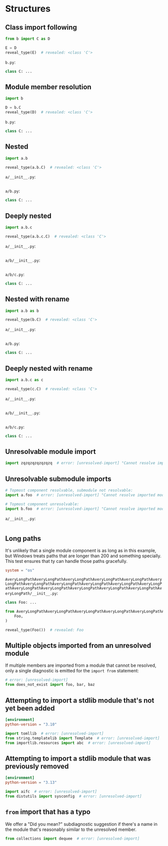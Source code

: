 # Structures

## Class import following

```py
from b import C as D

E = D
reveal_type(E)  # revealed: <class 'C'>
```

`b.py`:

```py
class C: ...
```

## Module member resolution

```py
import b

D = b.C
reveal_type(D)  # revealed: <class 'C'>
```

`b.py`:

```py
class C: ...
```

## Nested

```py
import a.b

reveal_type(a.b.C)  # revealed: <class 'C'>
```

`a/__init__.py`:

```py
```

`a/b.py`:

```py
class C: ...
```

## Deeply nested

```py
import a.b.c

reveal_type(a.b.c.C)  # revealed: <class 'C'>
```

`a/__init__.py`:

```py
```

`a/b/__init__.py`:

```py
```

`a/b/c.py`:

```py
class C: ...
```

## Nested with rename

```py
import a.b as b

reveal_type(b.C)  # revealed: <class 'C'>
```

`a/__init__.py`:

```py
```

`a/b.py`:

```py
class C: ...
```

## Deeply nested with rename

```py
import a.b.c as c

reveal_type(c.C)  # revealed: <class 'C'>
```

`a/__init__.py`:

```py
```

`a/b/__init__.py`:

```py
```

`a/b/c.py`:

```py
class C: ...
```

## Unresolvable module import

<!-- snapshot-diagnostics -->

```py
import zqzqzqzqzqzqzq  # error: [unresolved-import] "Cannot resolve imported module `zqzqzqzqzqzqzq`"
```

## Unresolvable submodule imports

<!-- snapshot-diagnostics -->

```py
# Topmost component resolvable, submodule not resolvable:
import a.foo  # error: [unresolved-import] "Cannot resolve imported module `a.foo`"

# Topmost component unresolvable:
import b.foo  # error: [unresolved-import] "Cannot resolve imported module `b.foo`"
```

`a/__init__.py`:

```py
```

## Long paths

It's unlikely that a single module component is as long as in this example, but Windows treats paths
that are longer than 200 and something specially. This test ensures that ty can handle those paths
gracefully.

```toml
system = "os"
```

`AveryLongPathAveryLongPathAveryLongPathAveryLongPathAveryLongPathAveryLongPathAveryLongPathAveryLongPathAveryLongPathAveryLongPathAveryLongPathAveryLongPathAveryLongPathAveryLongPathAveryLongPathAveryLongPathAveryLongPath/__init__.py`:

```py
class Foo: ...
```

```py
from AveryLongPathAveryLongPathAveryLongPathAveryLongPathAveryLongPathAveryLongPathAveryLongPathAveryLongPathAveryLongPathAveryLongPathAveryLongPathAveryLongPathAveryLongPathAveryLongPathAveryLongPathAveryLongPathAveryLongPath import (
    Foo,
)

reveal_type(Foo())  # revealed: Foo
```

## Multiple objects imported from an unresolved module

<!-- snapshot-diagnostics -->

If multiple members are imported from a module that cannot be resolved, only a single diagnostic is
emitted for the `import from` statement:

```py
# error: [unresolved-import]
from does_not_exist import foo, bar, baz
```

## Attempting to import a stdlib module that's not yet been added

<!-- snapshot-diagnostics -->

```toml
[environment]
python-version = "3.10"
```

```py
import tomllib  # error: [unresolved-import]
from string.templatelib import Template  # error: [unresolved-import]
from importlib.resources import abc  # error: [unresolved-import]
```

## Attempting to import a stdlib module that was previously removed

<!-- snapshot-diagnostics -->

```toml
[environment]
python-version = "3.13"
```

```py
import aifc  # error: [unresolved-import]
from distutils import sysconfig  # error: [unresolved-import]
```

## `from` import that has a typo

We offer a "Did you mean?" subdiagnostic suggestion if there's a name in the module that's
reasonably similar to the unresolved member.

<!-- snapshot-diagnostics -->

```py
from collections import dequee  # error: [unresolved-import]
```
